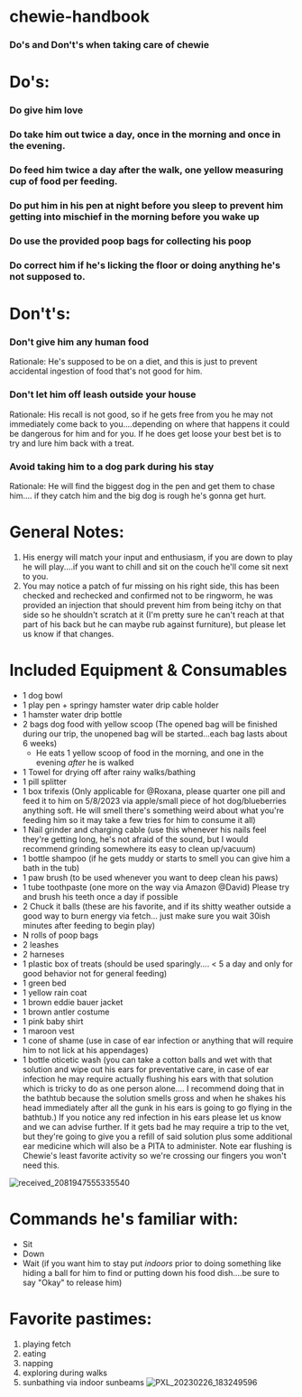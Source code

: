# chewie-handbook
### Do's and Don't's when taking care of chewie

# Do's:
### Do give him love
### Do take him out twice a day, once in the morning and once in the evening.
### Do feed him twice a day after the walk, one yellow measuring cup of food per feeding.
### Do put him in his pen at night before you sleep to prevent him getting into mischief in the morning before you wake up
### Do use the provided poop bags for collecting his poop
### Do correct him if he's licking the floor or doing anything he's not supposed to.

# Don't's:
### Don't give him any human food
Rationale: He's supposed to be on a diet, and this is just to prevent accidental ingestion of food that's not good for him. 

### Don't let him off leash outside your house
Rationale: His recall is not good, so if he gets free from you he may not immediately come back to you....depending on where that happens it could be dangerous for him and for you. If he does get loose your best bet is to try and lure him back with a treat. 

### Avoid taking him to a dog park during his stay
Rationale: He will find the biggest dog in the pen and get them to chase him.... if they catch him and the big dog is rough he's gonna get hurt.

# General Notes:
1. His energy will match your input and enthusiasm, if you are down to play he will play....if you want to chill and sit on the couch he'll come sit next to you. 
2. You may notice a patch of fur missing on his right side, this has been checked and rechecked and confirmed not to be ringworm, he was provided an injection that should prevent him from being itchy on that side so he shouldn't scratch at it (I'm pretty sure he can't reach at that part of his back but he can maybe rub against furniture), but please let us know if that changes.

# Included Equipment & Consumables
 - 1 dog bowl
 - 1 play pen + springy hamster water drip cable holder
 - 1 hamster water drip bottle
 - 2 bags dog food with yellow scoop (The opened bag will be finished during our trip, the unopened bag will be started...each bag lasts about 6 weeks)
   - He eats 1 yellow scoop of food in the morning, and one in the evening *after* he is walked
 - 1 Towel for drying off after rainy walks/bathing
 - 1 pill splitter
 - 1 box trifexis (Only applicable for @Roxana, please quarter one pill and feed it to him on 5/8/2023 via apple/small piece of hot dog/blueberries anything soft. He will smell there's something weird about what you're feeding him so it may take a few tries for him to consume it all)
 - 1 Nail grinder and charging cable (use this whenever his nails feel they're getting long, he's not afraid of the sound, but I would recommend grinding somewhere its easy to clean up/vacuum)
 - 1 bottle shampoo (if he gets muddy or starts to smell you can give him a bath in the tub)
 - 1 paw brush (to be used whenever you want to deep clean his paws)
 - 1 tube toothpaste (one more on the way via Amazon @David) Please try and brush his teeth once a day if possible
 - 2 Chuck it balls (these are his favorite, and if its shitty weather outside a good way to burn energy via fetch... just make sure you wait 30ish minutes after feeding to begin play)
 - N rolls of poop bags
 - 2 leashes
 - 2 harneses 
 - 1 plastic box of treats (should be used sparingly.... < 5 a day and only for good behavior not for general feeding)
 - 1 green bed
 - 1 yellow rain coat
 - 1 brown eddie bauer jacket
 - 1 brown antler costume
 - 1 pink baby shirt
 - 1 maroon vest
 - 1 cone of shame (use in case of ear infection or anything that will require him to not lick at his appendages)
 - 1 bottle oticetic wash (you can take a cotton balls and wet with that solution and wipe out his ears for preventative care, in case of ear infection he may require actually flushing his ears with that solution which is tricky to do as one person alone.... I recommend doing that in the bathtub because the solution smells gross and when he shakes his head immediately after all the gunk in his ears is going to go flying in the bathtub.) If you notice any red infection in his ears please let us know and we can advise further. If it gets bad he may require a trip to the vet, but they're going to give you a refill of said solution plus some additional ear medicine which will also be a PITA to administer. Note ear flushing is Chewie's least favorite activity so we're crossing our fingers you won't need this.
 
![received_2081947555335540](https://user-images.githubusercontent.com/287935/231940184-b164b4ca-7a53-407d-8600-f3efc60095f9.jpeg)

# Commands he's familiar with:
- Sit
- Down
- Wait (if you want him to stay put *indoors* prior to doing something like hiding a ball for him to find or putting down his food dish....be sure to say "Okay" to release him)

# Favorite pastimes:
1. playing fetch
2. eating
3. napping
4. exploring during walks
5. sunbathing via indoor sunbeams
![PXL_20230226_183249596](https://user-images.githubusercontent.com/287935/231942453-710c9496-74ee-449e-9532-ff455414f33b.jpg)
